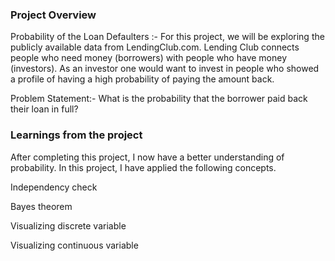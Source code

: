 ### Project Overview

Probability of the Loan Defaulters :-
For this project, we will be exploring the publicly available data from LendingClub.com. Lending Club connects people who need money (borrowers) with people who have money (investors). As an investor one would want to invest in people who showed a profile of having a high probability of paying the amount back.

Problem Statement:- What is the probability that the borrower paid back their loan in full?

### Learnings from the project

After completing this project, I now have a better understanding of probability. In this project, I have applied the following concepts.

Independency check

Bayes theorem

Visualizing discrete variable

Visualizing continuous variable

